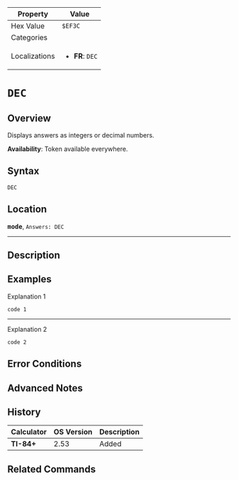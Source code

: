 | Property      | Value |
|---------------|-------|
| Hex Value     | `$EF3C`|
| Categories    | <ul></ul> |
| Localizations | <ul><li><b>FR</b>: `DEC`</li></ul> |

# `DEC`

## Overview
Displays answers as integers or decimal numbers.


<b>Availability</b>: Token available everywhere.

## Syntax
`DEC`

## Location
<tt><kbd><b>mode</b></kbd></tt>, `Answers: DEC`
<hr>

## Description


## Examples

Explanation 1
```ti-basic
code 1
```
---
Explanation 2
```ti-basic
code 2
```

## Error Conditions


## Advanced Notes


## History
| Calculator | OS Version | Description |
|------------|------------|-------------|
| <b>TI-84+</b> | 2.53 | Added |

## Related Commands

